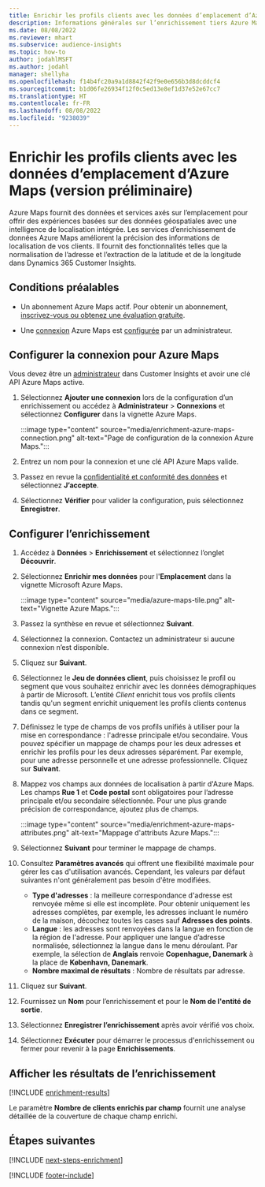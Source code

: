 ```yaml
---
title: Enrichir les profils clients avec les données d’emplacement d’Azure Maps (version préliminaire)
description: Informations générales sur l’enrichissement tiers Azure Maps.
ms.date: 08/08/2022
ms.reviewer: mhart
ms.subservice: audience-insights
ms.topic: how-to
author: jodahlMSFT
ms.author: jodahl
manager: shellyha
ms.openlocfilehash: f14b4fc20a9a1d8842f42f9e0e656b3d8dcddcf4
ms.sourcegitcommit: b1d06fe26934f12f0c5ed13e8ef1d37e52e67cc7
ms.translationtype: HT
ms.contentlocale: fr-FR
ms.lasthandoff: 08/08/2022
ms.locfileid: "9238039"
---
```

# <a name="enrich-customer-profiles-with-location-data-from-azure-maps-preview"></a>Enrichir les profils clients avec les données d’emplacement d’Azure Maps (version préliminaire)

Azure Maps fournit des données et services axés sur l’emplacement pour offrir des expériences basées sur des données géospatiales avec une intelligence de localisation intégrée. Les services d’enrichissement de données Azure Maps améliorent la précision des informations de localisation de vos clients. Il fournit des fonctionnalités telles que la normalisation de l’adresse et l’extraction de la latitude et de la longitude dans Dynamics 365 Customer Insights.

## <a name="prerequisites"></a>Conditions préalables

- Un abonnement Azure Maps actif. Pour obtenir un abonnement, [inscrivez-vous ou obtenez une évaluation gratuite](https://azure.microsoft.com/services/azure-maps/).

- Une [connexion](connections.md) Azure Maps est [configurée](#configure-the-connection-for-azure-maps) par un administrateur.

## <a name="configure-the-connection-for-azure-maps"></a>Configurer la connexion pour Azure Maps

Vous devez être un [administrateur](permissions.md#admin) dans Customer Insights et avoir une clé API Azure Maps active.

1. Sélectionnez **Ajouter une connexion** lors de la configuration d’un enrichissement ou accédez à **Administrateur** > **Connexions** et sélectionnez **Configurer** dans la vignette Azure Maps.

   :::image type="content" source="media/enrichment-azure-maps-connection.png" alt-text="Page de configuration de la connexion Azure Maps.":::

1. Entrez un nom pour la connexion et une clé API Azure Maps valide.

1. Passez en revue la [confidentialité et conformité des données](connections.md#data-privacy-and-compliance) et sélectionnez **J’accepte**.

1. Sélectionnez **Vérifier** pour valider la configuration, puis sélectionnez **Enregistrer**.

## <a name="configure-the-enrichment"></a>Configurer l’enrichissement

1. Accédez à **Données** > **Enrichissement** et sélectionnez l’onglet **Découvrir**.

1. Sélectionnez **Enrichir mes données** pour l'**Emplacement** dans la vignette Microsoft Azure Maps.

   :::image type="content" source="media/azure-maps-tile.png" alt-text="Vignette Azure Maps.":::

1. Passez la synthèse en revue et sélectionnez **Suivant**.

1. Sélectionnez la connexion. Contactez un administrateur si aucune connexion n’est disponible.

1. Cliquez sur **Suivant**.

1. Sélectionnez le **Jeu de données client**, puis choisissez le profil ou segment que vous souhaitez enrichir avec les données démographiques à partir de Microsoft. L’entité *Client* enrichit tous vos profils clients tandis qu'un segment enrichit uniquement les profils clients contenus dans ce segment.

1. Définissez le type de champs de vos profils unifiés à utiliser pour la mise en correspondance : l'adresse principale et/ou secondaire. Vous pouvez spécifier un mappage de champs pour les deux adresses et enrichir les profils pour les deux adresses séparément. Par exemple, pour une adresse personnelle et une adresse professionnelle. Cliquez sur **Suivant**.

1. Mappez vos champs aux données de localisation à partir d'Azure Maps. Les champs **Rue 1** et **Code postal** sont obligatoires pour l’adresse principale et/ou secondaire sélectionnée. Pour une plus grande précision de correspondance, ajoutez plus de champs.

   :::image type="content" source="media/enrichment-azure-maps-attributes.png" alt-text="Mappage d'attributs Azure Maps.":::

1. Sélectionnez **Suivant** pour terminer le mappage de champs.

1. Consultez **Paramètres avancés** qui offrent une flexibilité maximale pour gérer les cas d'utilisation avancés. Cependant, les valeurs par défaut suivantes n'ont généralement pas besoin d'être modifiées.

   - **Type d'adresses** : la meilleure correspondance d'adresse est renvoyée même si elle est incomplète. Pour obtenir uniquement les adresses complètes, par exemple, les adresses incluant le numéro de la maison, décochez toutes les cases sauf **Adresses des points**.
   - **Langue** : les adresses sont renvoyées dans la langue en fonction de la région de l'adresse. Pour appliquer une langue d’adresse normalisée, sélectionnez la langue dans le menu déroulant. Par exemple, la sélection de **Anglais** renvoie **Copenhague, Danemark** à la place de **København, Danemark**.
   - **Nombre maximal de résultats** : Nombre de résultats par adresse.

1. Cliquez sur **Suivant**.

1. Fournissez un **Nom** pour l’enrichissement et pour le **Nom de l'entité de sortie**.

1. Sélectionnez **Enregistrer l’enrichissement** après avoir vérifié vos choix.

1. Sélectionnez **Exécuter** pour démarrer le processus d'enrichissement ou fermer pour revenir à la page **Enrichissements**.

## <a name="view-enrichment-results"></a>Afficher les résultats de l’enrichissement

[!INCLUDE [enrichment-results](includes/enrichment-results.md)]

Le paramètre **Nombre de clients enrichis par champ** fournit une analyse détaillée de la couverture de chaque champ enrichi.

## <a name="next-steps"></a>Étapes suivantes

[!INCLUDE [next-steps-enrichment](includes/next-steps-enrichment.md)]

[!INCLUDE [footer-include](includes/footer-banner.md)]
